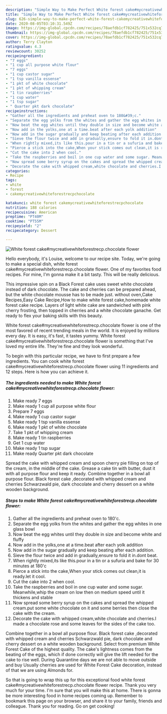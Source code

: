 ```yaml
---
description: "Simple Way to Make Perfect White forest cake#mycreativewhiteforestrecp.chocolate flower"
title: "Simple Way to Make Perfect White forest cake#mycreativewhiteforestrecp.chocolate flower"
slug: 626-simple-way-to-make-perfect-white-forest-cakemycreativewhiteforestrecpchocolate-flower
date: 2020-08-05T03:10:31.549Z
image: https://img-global.cpcdn.com/recipes/78aefdb1cf782425/751x532cq70/white-forest-cakemycreativewhiteforestrecpchocolate-flower-recipe-main-photo.jpg
thumbnail: https://img-global.cpcdn.com/recipes/78aefdb1cf782425/751x532cq70/white-forest-cakemycreativewhiteforestrecpchocolate-flower-recipe-main-photo.jpg
cover: https://img-global.cpcdn.com/recipes/78aefdb1cf782425/751x532cq70/white-forest-cakemycreativewhiteforestrecpchocolate-flower-recipe-main-photo.jpg
author: Terry Clayton
ratingvalue: 4.3
reviewcount: 30252
recipeingredient:
- "7 eggs"
- "1 cup all purpose white flour"
- "7 eggs"
- "1 cup castor sugar"
- "1 tsp vanilla essense"
- "1 pkt of white chocolate"
- "1 pkt of whipping cream"
- "1 tin raspberries"
- "1 cup water"
- "1 tsp sugar"
- " Quarter pkt dark chocolate"
recipeinstructions:
- "Gather all the ingredients and preheat oven to 180&#39;c."
- "Separate the egg yolks from the whites and gather the egg whites in one glass bowl"
- "Now beat the egg whites until they double in size and become white and fluffy"
- "Now add in the yolks,one at a time.beat after each yolk addition"
- "Now add in the sugar gradually and keep beating after each addition."
- "Sieve the flour twice and add in gradually,ensure to fold it in.dont beat."
- "When rightly mixed,its like this.pour in a tin or a sufuria and bake for 30 minutes at 180&#39;c"
- "Pierce a stick into the cake,When your stick comes out clean,it is ready.let it cool."
- "Cut the cake into 2 when cool."
- "Take the raspberries and boil in one cup water and some sugar. Meanwhile,whip the cream on low then on medium speed until it thickens and stable"
- "Now spread some berry syrup on the cakes and spread the whipped cream.put some white chocolate on it and some berries then close the cake with the cream."
- "Decorate the cake with whipped cream,white chocolate and cherries.I made a chocolate rose and some leaves for the sides of the cake too."
categories:
- Recipe
tags:
- white
- forest
- cakemycreativewhiteforestrecpchocolate

katakunci: white forest cakemycreativewhiteforestrecpchocolate 
nutrition: 188 calories
recipecuisine: American
preptime: "PT40M"
cooktime: "PT55M"
recipeyield: "2"
recipecategory: Dessert

---
```



![White forest cake#mycreativewhiteforestrecp.chocolate flower](https://img-global.cpcdn.com/recipes/78aefdb1cf782425/751x532cq70/white-forest-cakemycreativewhiteforestrecpchocolate-flower-recipe-main-photo.jpg)

Hello everybody, it's Louise, welcome to our recipe site. Today, we're going to make a special dish, white forest cake#mycreativewhiteforestrecp.chocolate flower. One of my favorites food recipes. For mine, I'm gonna make it a bit tasty. This will be really delicious.

This impressive spin on a Black Forest cake uses sweet white chocolate instead of dark chocolate. The cake and cherries can be prepared ahead, but the white chocolate mousse has to be made just. without oven,Cake Recipes,Easy Cake Recipe,How to make white forest cake,homemade white forest cake recipe. Layers of light white cake are sandwiched with pink cherry frosting, then topped in cherries and a white chocolate ganache. Get ready to flex your baking skills with this beauty.

White forest cake#mycreativewhiteforestrecp.chocolate flower is one of the most favored of recent trending meals in the world. It is enjoyed by millions every day. It is easy, it's fast, it tastes yummy. White forest cake#mycreativewhiteforestrecp.chocolate flower is something that I've loved my entire life. They're fine and they look wonderful.


To begin with this particular recipe, we have to first prepare a few ingredients. You can cook white forest cake#mycreativewhiteforestrecp.chocolate flower using 11 ingredients and 12 steps. Here is how you can achieve it.

<!--inarticleads1-->

##### The ingredients needed to make White forest cake#mycreativewhiteforestrecp.chocolate flower:

1. Make ready 7 eggs
1. Make ready 1 cup all purpose white flour
1. Prepare 7 eggs
1. Make ready 1 cup castor sugar
1. Make ready 1 tsp vanilla essense
1. Make ready 1 pkt of white chocolate
1. Take 1 pkt of whipping cream
1. Make ready 1 tin raspberries
1. Get 1 cup water
1. Make ready 1 tsp sugar
1. Make ready  Quarter pkt dark chocolate


Spread the cake with whipped cream and spoon cherry pie filling on top of the cream, in the middle of the cake. Grease a cake tin with butter, dust it with all purpose flour and keep it ready. Combine together in a bowl all purpose flour. Black forest cake ,decorated with whipped cream and cherries Schwarzwald pie, dark chocolate and cherry dessert on a white wooden background. 

<!--inarticleads2-->

##### Steps to make White forest cake#mycreativewhiteforestrecp.chocolate flower:

1. Gather all the ingredients and preheat oven to 180&#39;c.
1. Separate the egg yolks from the whites and gather the egg whites in one glass bowl
1. Now beat the egg whites until they double in size and become white and fluffy
1. Now add in the yolks,one at a time.beat after each yolk addition
1. Now add in the sugar gradually and keep beating after each addition.
1. Sieve the flour twice and add in gradually,ensure to fold it in.dont beat.
1. When rightly mixed,its like this.pour in a tin or a sufuria and bake for 30 minutes at 180&#39;c
1. Pierce a stick into the cake,When your stick comes out clean,it is ready.let it cool.
1. Cut the cake into 2 when cool.
1. Take the raspberries and boil in one cup water and some sugar. Meanwhile,whip the cream on low then on medium speed until it thickens and stable
1. Now spread some berry syrup on the cakes and spread the whipped cream.put some white chocolate on it and some berries then close the cake with the cream.
1. Decorate the cake with whipped cream,white chocolate and cherries.I made a chocolate rose and some leaves for the sides of the cake too.


Combine together in a bowl all purpose flour. Black forest cake ,decorated with whipped cream and cherries Schwarzwald pie, dark chocolate and cherry dessert on a white wooden background. Select from premium White Forest Cake of the highest quality. The cake&#39;s lightness comes from the beating of the eggs, which if done correctly will give the lift needed for the cake to rise well. During Quarantine days we are not able to move outside and buy Usually cherries are used for White Forest Cake decoration, instead of that we are using Almonds for. 

So that is going to wrap this up for this exceptional food white forest cake#mycreativewhiteforestrecp.chocolate flower recipe. Thank you very much for your time. I'm sure that you will make this at home. There is gonna be more interesting food in home recipes coming up. Remember to bookmark this page on your browser, and share it to your family, friends and colleague. Thank you for reading. Go on get cooking!
